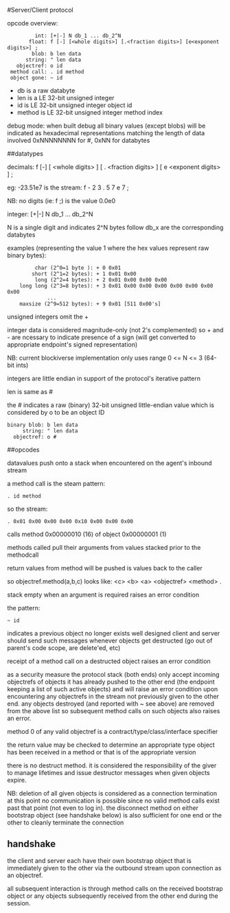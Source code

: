 
#Server/Client protocol

opcode overview:
```
         int: [+|-] N db_1 ... db_2^N
       float: f [-] [<whole digits>] [.<fraction digits>] [e<exponent digits>] ;
        blob: b len data
      string: " len data
   objectref: o id
 method call: . id method
 object gone: ~ id
```
- db is a raw databyte
- len is a LE 32-bit unsigned integer
- id is LE 32-bit unsigned integer object id
- method is LE 32-bit unsigned integer method index

debug mode:
when built debug all binary values (except blobs)
will be indicated as hexadecimal representations matching the
length of data involved
0xNNNNNNNN for #, 0xNN for databytes

##datatypes

decimals:  f [-] [ &lt;whole digits&gt; ] [ . &lt;fraction digits&gt; ] [ e &lt;exponent digits&gt; ] ;

eg: -23.51e7 is the stream: f - 2 3 . 5 7 e 7 ;

NB: no digits (ie: f ;) is the value 0.0e0

integer: [+|-] N db_1 ... db_2^N

N is a single digit and indicates 2^N bytes follow
db_x are the corresponding databytes

examples (representing the value 1 where the hex values represent raw binary bytes):
```
         char (2^0=1 byte ): + 0 0x01
        short (2^1=2 bytes): + 1 0x01 0x00
         long (2^2=4 bytes): + 2 0x01 0x00 0x00 0x00
    long long (2^3=8 bytes): + 3 0x01 0x00 0x00 0x00 0x00 0x00 0x00 0x00
             ...
    maxsize (2^9=512 bytes): + 9 0x01 [511 0x00's]
```
unsigned integers omit the +

integer data is considered magnitude-only (not 2's complemented) so + and -
are ncessary to indicate presence of a sign (will get converted to appropriate
endpoint's signed representation)

NB: current blockiverse implementation only uses range 0 &lt;= N &lt;= 3 (64-bit ints)

integers are little endian in support of the protocol's iterative pattern

len is same as #

the # indicates a raw (binary) 32-bit unsigned little-endian
value which is considered by o to be an object ID
```
binary blob: b len data
     string: " len data
  objectref: o #
```
##opcodes

datavalues push onto a stack when encountered on the agent's inbound stream

a method call is the steam pattern:
```
. id method
```

so the stream:
```
. 0x01 0x00 0x00 0x00 0x10 0x00 0x00 0x00
```
calls method 0x00000010 (16) of object 0x00000001 (1)

methods called pull their arguments from values stacked prior
to the methodcall

return values from method will be pushed is values back
to the caller

so objectref.method(a,b,c) looks like:
&lt;c&gt; &lt;b&gt; &lt;a&gt; &lt;objectref&gt; &lt;method&gt; .

stack empty when an argument is required raises an error condition

the pattern:
```
~ id
```
indicates a previous object no longer exists
well designed client and server should send such messages whenever
objects get destructed (go out of parent's code scope, are delete'ed, etc)

receipt of a method call on a destructed object raises an error condition

as a security measure the protocol stack (both ends) only accept incoming
objectrefs of objects it has already pushed to the other end (the endpoint
keeping a list of such active objects) and will raise an error condition
upon encountering any objectrefs in the stream not previously given
to the other end.  any objects destroyed (and reported with ~ see above)
are removed from the above list so subsequent method calls on such
objects also raises an error.

method 0 of any valid objectref is a contract/type/class/interface specifier

the return value may be checked to determine an appropriate type object
has been received in a method or that is of the appropriate version

there is no destruct method.  it is considered the responsibility of the giver
to manage lifetimes and issue destructor messages when given objects expire.

NB: deletion of all given objects is considered as a connection termination
at this point no communication is possible since no valid method calls exist
past that point (not even to log in).  the disconnect method on either bootstrap
object (see handshake below) is also sufficient for one end or the other
to cleanly terminate the connection

## handshake

the client and server each have their own bootstrap object that is immediately
given to the other via the outbound stream upon connection as an objectref.

all subsequent interaction is through method calls on the received bootstrap object
or any objects subsequently received from the other end during the session.
